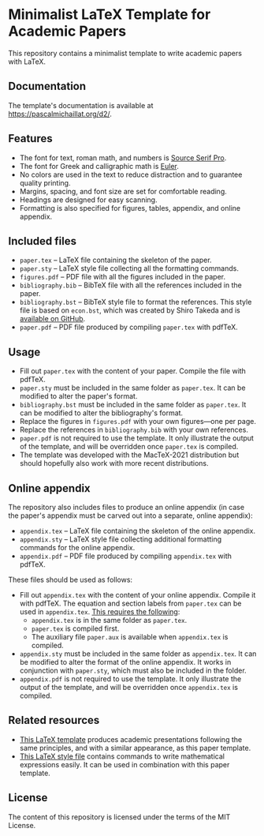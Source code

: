 # Minimalist LaTeX Template for Academic Papers

This repository contains a minimalist template to write academic papers with LaTeX.

## Documentation

The template's documentation is available at https://pascalmichaillat.org/d2/.

## Features

+ The font for text, roman math, and numbers is [Source Serif Pro](https://fonts.google.com/specimen/Source+Serif+Pro).
+ The font for Greek and calligraphic math is [Euler](http://luc.devroye.org/fonts-26139.html).
+ No colors are used in the text to reduce distraction and to guarantee quality printing.
+ Margins, spacing, and font size are set for comfortable reading.
+ Headings are designed for easy scanning.
+ Formatting is also specified for figures, tables, appendix, and online appendix.

## Included files

+ `paper.tex` –  LaTeX file containing the skeleton of the paper.
+ `paper.sty` –  LaTeX style file collecting all the formatting commands.
+ `figures.pdf` – PDF file with all the figures included in the paper.
+ `bibliography.bib` – BibTeX file with all the references included in the paper.
+ `bibliography.bst` – BibTeX style file to format the references. This style file is based on `econ.bst`, which was created by Shiro Takeda and is [available on GitHub](https://github.com/ShiroTakeda/econ-bst).
+ `paper.pdf` – PDF file produced by compiling `paper.tex` with pdfTeX.

## Usage

+ Fill out `paper.tex` with the content of your paper. Compile the file with pdfTeX.
+ `paper.sty` must be included in the same folder as `paper.tex`. It can be modified to alter the paper's format.
+ `bibliography.bst` must be included in the same folder as `paper.tex`. It can be modified to alter the bibliography's format.
+ Replace the figures in `figures.pdf` with your own figures—one per page.
+ Replace the references in `bibliography.bib` with your own references.
+ `paper.pdf` is not required to use the template. It only illustrate the output of the template, and will be overridden once `paper.tex` is compiled.
+ The template was developed with the MacTeX-2021 distribution but should hopefully also work with more recent distributions. 

## Online appendix

The repository also includes files to produce an online appendix (in case the paper's appendix must be carved out into a separate, online appendix): 

+ `appendix.tex` –  LaTeX file containing the skeleton of the online appendix.
+ `appendix.sty` –  LaTeX style file collecting additional formatting commands for the online appendix.
+ `appendix.pdf` – PDF file produced by compiling `appendix.tex` with pdfTeX.

These files should be used as follows:

+ Fill out `appendix.tex` with the content of your online appendix. Compile it with pdfTeX. The equation and section labels from `paper.tex` can be used in `appendix.tex`. [This requires the following](https://www.ctan.org/pkg/xr):
	* `appendix.tex` is in the same folder as `paper.tex`.
	* `paper.tex` is compiled first.
	* The auxiliary file `paper.aux` is available when `appendix.tex` is compiled.
+ `appendix.sty` must be included in the same folder as `appendix.tex`. It can be modified to alter the format of the online appendix. It works in conjunction with `paper.sty`, which must also be included in the folder. 
+ `appendix.pdf` is not required to use the template. It only illustrate the output of the template, and will be overridden once `appendix.tex` is compiled.

## Related resources

+ [This LaTeX template](https://github.com/pmichaillat/latex-presentation) produces  academic presentations following the same principles, and with a similar appearance, as this paper template. 
+ [This LaTeX style file](https://github.com/pmichaillat/latex-math) contains commands to write mathematical expressions easily. It can be used in combination with this paper template.

## License

The content of this repository is licensed under the terms of the MIT License.
